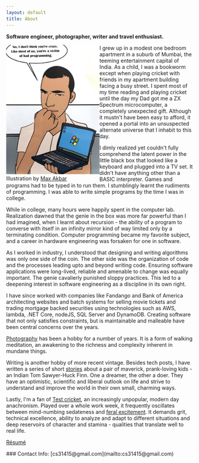 ```yaml
---
layout: default
title: About
---
```

**Software engineer, photographer, writer and travel enthusiast.**

<div style="width:100%;">
<div style="float:left;width:50%; ">
    <img class="biophoto" src="/img/cs.jpg"/>
    <span class="credit">Illustration by <a href="https://www.linkedin.com/in/maxakbar/">Max Akbar</a></span>
</div>
<p>
I grew up in a modest one bedroom apartment in a suburb of Mumbai, the teeming entertainment capital of India. As a child, I was a bookworm except when playing cricket with friends in my apartment building facing a busy street. I spent most of my time reading and playing cricket until the day my Dad got me a ZX Spectrum microcomputer, a completely unexpected gift. Although it mustn't have been easy to afford, it opened a portal into an unsuspected alternate universe that I inhabit to this day.
</p>

<p>
I dimly realized yet couldn't fully comprehend the latent power in the little black box that looked like a keyboard and plugged into a TV set. It didn't have anything other than a BASIC interpreter. Games and programs had to be typed in to run them. I stumblingly learnt the rudiments of programming. I was able to write simple programs by the time I was in college. 
</p>
<p>
While in college, many hours were happily spent in the computer lab. Realization dawned that the genie in the box was more far powerful than I had imagined, when I learnt about recursion - the ability of a program to converse with itself in an infinity mirror kind of way limited only by a terminating condition. Computer programming became my favorite subject, and a career in hardware engineering was forsaken for one in software. 
</p>
<p>
As I worked in industry, I understood that designing and writing algorithms was only one side of the coin. The other side was the organization of code and the processes leading upto and beyond writing code. Ensuring software applications were long-lived, reliable and amenable to change was equally important. The genie cavalierly punished sloppy practices. This led to a deepening interest in software engineering as a discipline in its own right.   
</p>
<p>
I have since worked with companies like Fandango and Bank of America architecting websites and batch systems for selling movie tickets and trading mortgage backed securities using technologies such as AWS, lambda, .NET Core, nodeJS, SQL Server and DynamoDB. Creating software that not only satisfies constraints, but is maintainable and malleable have been central concerns over the years.
</p>
<p>
<a href="https://www.instagram.com/cs31415">Photography</a> has been a hobby for a number of years. It is a form of walking meditation, an awakening to the richness and complexity inherent in mundane things.  
</p>
<p>
Writing is another hobby of more recent vintage. Besides tech posts, I have written a series of short <a href="/writings/">stories</a> about a pair of maverick, prank-loving kids - an Indian Tom Sawyer-Huck Finn. One a dreamer, the other a doer. They have an optimistic, scientific and liberal outlook on life and strive to understand and improve the world in their own small, charming ways.  
</p>
<p>
Lastly, I'm a fan of <a href="https://en.wikipedia.org/wiki/Test_cricket">Test cricket</a>, an increasingly unpopular, modern day anachronism. Played over a whole work week, it frequently oscillates between mind-numbing sedateness and <a href="/writings/swindle-at-the-gabba">feral excitement</a>. It demands grit, technical excellence, ability to analyze and adapt to different situations and deep reservoirs of character and stamina - qualities that translate well to real life. 
</p>
<p>
<a href="/chandra%20sivaraman.pdf">Résumé</a>
</p>
</div>
### Contact Info:
[cs31415@gmail.com](mailto:cs31415@gmail.com)